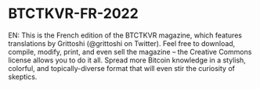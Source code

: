 # BTCTKVR-FR-2022
EN: This is the French edition of the BTCTKVR magazine, which features translations by Grittoshi (@grittoshi on Twitter). Feel free to download, compile, modify, print, and even sell the magazine – the Creative Commons license allows you to do it all. Spread more Bitcoin knowledge in a stylish, colorful, and topically-diverse format that will even stir the curiosity of skeptics. 
